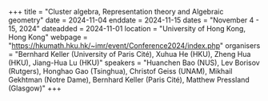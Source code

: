 +++
title = "Cluster algebra, Representation theory and Algebraic geometry"
date = 2024-11-04
enddate = 2024-11-15
dates = "November 4 - 15, 2024"
dateadded = 2024-11-01
location = "University of Hong Kong, Hong Kong"
webpage = "https://hkumath.hku.hk/~imr/event/Conference2024/index.php"
organisers = "Bernhard Keller (University of Paris Cité), Xuhua He (HKU), Zheng Hua (HKU), Jiang-Hua Lu (HKU)"
speakers = "Huanchen Bao (NUS), Lev Borisov (Rutgers), Honghao Gao (Tsinghua), Christof Geiss (UNAM), Mikhail Gekhtman (Notre Dame), Bernhard Keller (Paris Cité), Matthew Pressland (Glasgow)"
+++
